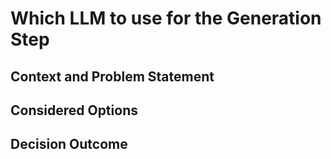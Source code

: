 # Which LLM to use for the Generation Step

## Context and Problem Statement

## Considered Options

## Decision Outcome
